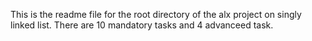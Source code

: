 This is the readme file for the root directory of the alx project on singly
linked list.
There are 10 mandatory tasks and 4 advanceed task.
